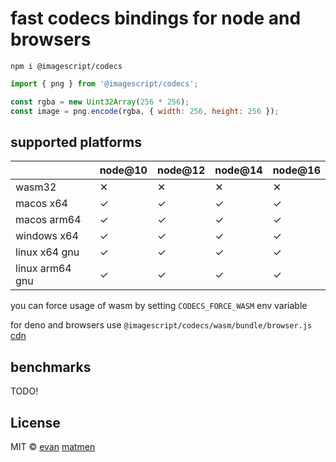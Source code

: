# fast codecs bindings for node and browsers

`npm i @imagescript/codecs`

```js
import { png } from '@imagescript/codecs';

const rgba = new Uint32Array(256 * 256);
const image = png.encode(rgba, { width: 256, height: 256 });
```

## supported platforms
|                  | node@10 | node@12 | node@14 | node@16 |
| ---------------- | ------- | ------- | ------- | ------- |
| wasm32           | ✕       | ✕       | ✕       | ✕       |
| macos x64        | ✓       | ✓       | ✓       | ✓       |
| macos arm64      | ✓       | ✓       | ✓       | ✓       |
| windows x64      | ✓       | ✓       | ✓       | ✓       |
| linux x64 gnu    | ✓       | ✓       | ✓       | ✓       |
| linux arm64 gnu  | ✓       | ✓       | ✓       | ✓       |

you can force usage of wasm by setting `CODECS_FORCE_WASM` env variable

for deno and browsers use `@imagescript/codecs/wasm/bundle/browser.js` [cdn](https://unpkg.com/@imagescript/codecs/wasm/bundle/browser.js)

## benchmarks

TODO!

## License

MIT © [evan](https://github.com/evanwashere) [matmen](https://github.com/matmen)